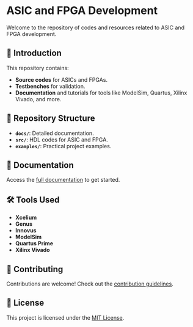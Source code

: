# ASIC and FPGA Development

Welcome to the repository of codes and resources related to ASIC and FPGA development.

## 🚀 Introduction

This repository contains:

- **Source codes** for ASICs and FPGAs.
- **Testbenches** for validation.
- **Documentation** and tutorials for tools like ModelSim, Quartus, Xilinx Vivado, and more.

## 📂 Repository Structure

- **`docs/`**: Detailed documentation.
- **`src/`**: HDL codes for ASIC and FPGA.
- **`examples/`**: Practical project examples.

## 📘 Documentation

Access the [full documentation](docs/intro/README.md) to get started.

## 🛠️ Tools Used

- **Xcelium**
- **Genus**
- **Innovus**
- **ModelSim**
- **Quartus Prime**
- **Xilinx Vivado**

## 🤝 Contributing

Contributions are welcome! Check out the [contribution guidelines](CONTRIBUTING.md).

## 📄 License

This project is licensed under the [MIT License](LICENSE).

